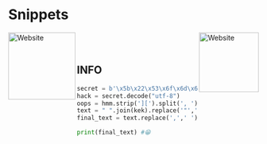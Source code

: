 # Snippets

[<img align="left" alt="Website" width="135px" src="https://www.python.org/static/community_logos/python-logo-inkscape.svg" />][python]
[<img align="right" alt="Website" width="120px" src="https://i.imgur.com/BOgY9ai.png" />][pyrogram]

<br />

<br />

## INFO
``` python
secret = b'\x5b\x22\x53\x6f\x6d\x65\x22\x2c\x22\x55\x73\x65\x66\x75\x6c\x6c\x22\x2c\x22\x61\x6e\x64\x22\x2c\x22\x46\x75\x6e\x22\x2c\x22\x50\x79\x74\x68\x6f\x6e\x2d\x50\x79\x72\x6f\x22\x2c\x22\x53\x6e\x69\x70\x70\x65\x74\x73\x22\x2c\x22\x62\x79\x22\x2c\x22\x61\x22\x2c\x22\x4e\x6f\x6f\x62\x22\x2c\x22\xf0\x9f\xa5\xb2\x22\x5d'
hack = secret.decode("utf-8")
oops = hmm.strip('][').split(', ')
text = " ".join(kek).replace('"','')
final_text = text.replace(',',' ')

print(final_text) #😁
```

[python]: www.python.org
[pyrogram]: https://github.com/pyrogram/pyrogram
